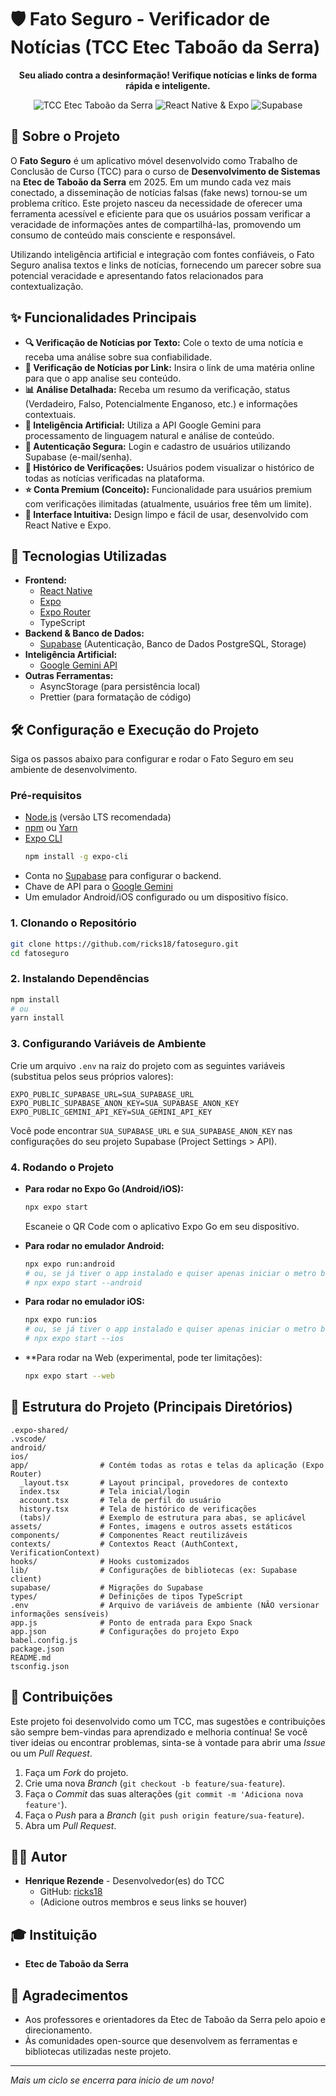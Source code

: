 # 🛡️ Fato Seguro - Verificador de Notícias (TCC Etec Taboão da Serra)

<!-- Adicione um logo aqui se tiver! -->
<!-- <p align="center">
  <img src="URL_DA_SUA_LOGO_AQUI" alt="Fato Seguro Logo" width="200"/>
</p> -->

<p align="center">
  <strong>Seu aliado contra a desinformação! Verifique notícias e links de forma rápida e inteligente.</strong>
</p>

<p align="center">
  <img src="https://img.shields.io/badge/Projeto-TCC Etec Taboão da Serra-blue?style=for-the-badge" alt="TCC Etec Taboão da Serra"/>
  <img src="https://img.shields.io/badge/React%20Native%20%26%20Expo-Feito%20Com%20Amor-61DAFB?style=for-the-badge&logo=react" alt="React Native & Expo"/>
  <img src="https://img.shields.io/badge/Supabase-Backend%20Poderoso-3ECF8E?style=for-the-badge&logo=supabase" alt="Supabase"/>
</p>

## 📖 Sobre o Projeto

O **Fato Seguro** é um aplicativo móvel desenvolvido como Trabalho de Conclusão de Curso (TCC) para o curso de **Desenvolvimento de Sistemas** na **Etec de Taboão da Serra** em 2025. Em um mundo cada vez mais conectado, a disseminação de notícias falsas (fake news) tornou-se um problema crítico. Este projeto nasceu da necessidade de oferecer uma ferramenta acessível e eficiente para que os usuários possam verificar a veracidade de informações antes de compartilhá-las, promovendo um consumo de conteúdo mais consciente e responsável.

Utilizando inteligência artificial e integração com fontes confiáveis, o Fato Seguro analisa textos e links de notícias, fornecendo um parecer sobre sua potencial veracidade e apresentando fatos relacionados para contextualização.

## ✨ Funcionalidades Principais

*   **🔍 Verificação de Notícias por Texto:** Cole o texto de uma notícia e receba uma análise sobre sua confiabilidade.
*   **🔗 Verificação de Notícias por Link:** Insira o link de uma matéria online para que o app analise seu conteúdo.
*   **📊 Análise Detalhada:** Receba um resumo da verificação, status (Verdadeiro, Falso, Potencialmente Enganoso, etc.) e informações contextuais.
*   **🧠 Inteligência Artificial:** Utiliza a API Google Gemini para processamento de linguagem natural e análise de conteúdo.
*   **🔐 Autenticação Segura:** Login e cadastro de usuários utilizando Supabase (e-mail/senha).
*   **📜 Histórico de Verificações:** Usuários podem visualizar o histórico de todas as notícias verificadas na plataforma.
*   **⭐️ Conta Premium (Conceito):** Funcionalidade para usuários premium com verificações ilimitadas (atualmente, usuários free têm um limite).
*   **📱 Interface Intuitiva:** Design limpo e fácil de usar, desenvolvido com React Native e Expo.

## 🚀 Tecnologias Utilizadas

*   **Frontend:**
    *   [React Native](https://reactnative.dev/)
    *   [Expo](https://expo.dev/)
    *   [Expo Router](https://docs.expo.dev/router/introduction/)
    *   TypeScript
*   **Backend & Banco de Dados:**
    *   [Supabase](https://supabase.com/) (Autenticação, Banco de Dados PostgreSQL, Storage)
*   **Inteligência Artificial:**
    *   [Google Gemini API](https://ai.google.dev/)
*   **Outras Ferramentas:**
    *   AsyncStorage (para persistência local)
    *   Prettier (para formatação de código)

## 🛠️ Configuração e Execução do Projeto

Siga os passos abaixo para configurar e rodar o Fato Seguro em seu ambiente de desenvolvimento.

### Pré-requisitos

*   [Node.js](https://nodejs.org/) (versão LTS recomendada)
*   [npm](https://www.npmjs.com/) ou [Yarn](https://yarnpkg.com/)
*   [Expo CLI](https://docs.expo.dev/get-started/installation/)
    ```bash
    npm install -g expo-cli
    ```
*   Conta no [Supabase](https://supabase.com/) para configurar o backend.
*   Chave de API para o [Google Gemini](https://ai.google.dev/)
*   Um emulador Android/iOS configurado ou um dispositivo físico.

### 1. Clonando o Repositório

```bash
git clone https://github.com/ricks18/fatoseguro.git
cd fatoseguro
```

### 2. Instalando Dependências

```bash
npm install
# ou
yarn install
```

### 3. Configurando Variáveis de Ambiente

Crie um arquivo `.env` na raiz do projeto com as seguintes variáveis (substitua pelos seus próprios valores):

```env
EXPO_PUBLIC_SUPABASE_URL=SUA_SUPABASE_URL
EXPO_PUBLIC_SUPABASE_ANON_KEY=SUA_SUPABASE_ANON_KEY
EXPO_PUBLIC_GEMINI_API_KEY=SUA_GEMINI_API_KEY
```

Você pode encontrar `SUA_SUPABASE_URL` e `SUA_SUPABASE_ANON_KEY` nas configurações do seu projeto Supabase (Project Settings > API).

### 4. Rodando o Projeto

*   **Para rodar no Expo Go (Android/iOS):**
    ```bash
    npx expo start
    ```
    Escaneie o QR Code com o aplicativo Expo Go em seu dispositivo.

*   **Para rodar no emulador Android:**
    ```bash
    npx expo run:android
    # ou, se já tiver o app instalado e quiser apenas iniciar o metro bundler:
    # npx expo start --android
    ```

*   **Para rodar no emulador iOS:**
    ```bash
    npx expo run:ios
    # ou, se já tiver o app instalado e quiser apenas iniciar o metro bundler:
    # npx expo start --ios
    ```

*   **Para rodar na Web (experimental, pode ter limitações):
    ```bash
    npx expo start --web
    ```

## 📂 Estrutura do Projeto (Principais Diretórios)

```
.expo-shared/
.vscode/
android/
ios/
app/                # Contém todas as rotas e telas da aplicação (Expo Router)
  _layout.tsx       # Layout principal, provedores de contexto
  index.tsx         # Tela inicial/login
  account.tsx       # Tela de perfil do usuário
  history.tsx       # Tela de histórico de verificações
  (tabs)/           # Exemplo de estrutura para abas, se aplicável
assets/             # Fontes, imagens e outros assets estáticos
components/         # Componentes React reutilizáveis
contexts/           # Contextos React (AuthContext, VerificationContext)
hooks/              # Hooks customizados
lib/                # Configurações de bibliotecas (ex: Supabase client)
supabase/           # Migrações do Supabase
types/              # Definições de tipos TypeScript
.env                # Arquivo de variáveis de ambiente (NÃO versionar informações sensíveis)
app.js              # Ponto de entrada para Expo Snack
app.json            # Configurações do projeto Expo
babel.config.js
package.json
README.md
tsconfig.json
```

## 🤝 Contribuições

Este projeto foi desenvolvido como um TCC, mas sugestões e contribuições são sempre bem-vindas para aprendizado e melhoria contínua! Se você tiver ideias ou encontrar problemas, sinta-se à vontade para abrir uma *Issue* ou um *Pull Request*.

1.  Faça um *Fork* do projeto.
2.  Crie uma nova *Branch* (`git checkout -b feature/sua-feature`).
3.  Faça o *Commit* das suas alterações (`git commit -m 'Adiciona nova feature'`).
4.  Faça o *Push* para a *Branch* (`git push origin feature/sua-feature`).
5.  Abra um *Pull Request*.

## 🧑‍💻 Autor

*   **Henrique Rezende** - Desenvolvedor(es) do TCC
    *   GitHub: [ricks18](https://github.com/ricks18)
    *   (Adicione outros membros e seus links se houver)

## 🎓 Instituição

*   **Etec de Taboão da Serra**

## 🙏 Agradecimentos

*   Aos professores e orientadores da Etec de Taboão da Serra pelo apoio e direcionamento.
*   Às comunidades open-source que desenvolvem as ferramentas e bibliotecas utilizadas neste projeto.

---

_Mais um ciclo se encerra para inicio de um novo!_
